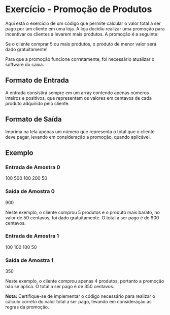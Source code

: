 # Exercício - Promoção de Produtos

Aqui está o exercício de um código que permite calcular o valor total a ser pago por um cliente em uma loja. A loja decidiu realizar uma promoção para incentivar os clientes a levarem mais produtos. A promoção é a seguinte:

Se o cliente comprar 5 ou mais produtos, o produto de menor valor será dado gratuitamente!

Para que a promoção funcione corretamente, foi necessário atualizar o software do caixa.

## Formato de Entrada

A entrada consistirá sempre em um array contendo apenas números inteiros e positivos, que representam os valores em centavos de cada produto adquirido pelo cliente.

## Formato de Saída

Imprima na tela apenas um número que representa o total que o cliente deve pagar, levando em consideração a promoção, quando aplicável.

## Exemplo

### Entrada de Amostra 0

100 500 100 200 50


### Saída de Amostra 0

900


Neste exemplo, o cliente comprou 5 produtos e o produto mais barato, no valor de 50 centavos, foi dado gratuitamente. O total a ser pago é de 900 centavos.

### Entrada de Amostra 1

100 100 100 50


### Saída de Amostra 1

350


Neste exemplo, o cliente comprou apenas 4 produtos, portanto a promoção não se aplica. O total a ser pago é de 350 centavos.

**Nota:** Certifique-se de implementar o código necessário para realizar o cálculo correto do valor total a ser pago, levando em consideração as regras da promoção.
